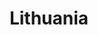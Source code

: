 ---
title: Lithuania
indice: 0.3428912424423835
years:
- year: '1995'
  indice: 0.3013787203485834
- year: '1996'
  indice: 0.3009240527749377
- year: '1997'
  indice: 0.30157477050783676
- year: '1998'
  indice: 0.3113289975295814
- year: '1999'
  indice: 0.3282362135955385
- year: '2000'
  indice: 0.3253529886435709
- year: '2001'
  indice: 0.3219941181289631
- year: '2002'
  indice: 0.3257366539989701
- year: '2003'
  indice: 0.32083620171961075
- year: '2004'
  indice: 0.31370041135714527
- year: '2005'
  indice: 0.3131370143940037
- year: '2006'
  indice: 0.31854409818033
- year: '2007'
  indice: 0.32649603950780814
- year: '2008'
  indice: 0.32773461795526676
- year: '2009'
  indice: 0.3478304018632679
- year: '2010'
  indice: 0.3300864349471928
- year: '2011'
  indice: 0.3140316507116978
- year: '2012'
  indice: 0.308455653102764
- year: '2013'
  indice: 0.3158561722080282
- year: '2014'
  indice: 0.3162042031288088
- year: '2015'
  indice: 0.3243108118091483
- year: '2016'
  indice: 0.33062464785719414
- year: '2017'
  indice: 0.32813683883787875
- year: '2018'
  indice: 0.3345698267019503
- year: '2019'
  indice: 0.33772388775408685
- year: '2020'
  indice: 0.3428912424423835
---
